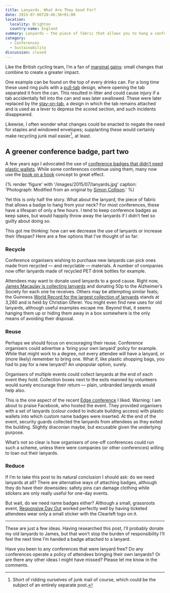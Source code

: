 ```yaml
---
title: Lanyards. What Are They Good For?
date: 2015-07-06T20:46:36+01:00
location:
  locality: Brighton
  country-name: England
summary: Lanyards — the piece of fabric that allows you to hang a conference badge from your neck — have a lifespan of just a few hours. How can we change that?
category:
  - Conferences
  - Sustainability
discussion: closed
---
```

Like the British cycling team, I’m a fan of [marginal gains][1]: small changes that combine to create a greater impact.

One example can be found on the top of every drinks can. For a long time these used ring pulls with a [pull-tab][2] design, where opening the tab separated it from the can. This resulted in litter and could cause injury if a tab accidentally fell into the can and was later swallowed. These were later replaced by the [stay-on-tab][3], a design in which the tab remains attached and is used as a lever to depress the scored section, and such incidents disappeared.

Likewise, I often wonder what changes could be enacted to negate the need for staples and windowed envelopes; supplanting these would certainly make recycling junk mail easier[^1], at least.

## A greener conference badge, part two

A few years ago I advocated the use of [conference badges that didn’t need plastic wallets][4]. While some conferences continue using them, many now use the [book on a hook][5] concept to great effect.

{% render 'figure' with '/images/2015/07/lanyards.jpg'
  caption: 'Photograph: Modified from an original by [Simon Collison](https://www.flickr.com/photos/collylogic/8314870885/).'
%}

Yet this is only half the story. What about the lanyard, the piece of fabric that allows a badge to hang from your neck? For most conferences, these have a lifespan of only a few hours. I tend to keep conference badges as keep sakes, but would happily throw away the lanyards if I didn’t feel so guilty about doing so.

This got me thinking: how can we decrease the use of lanyards or increase their lifespan? Here are a few options that I’ve thought of so far:

### Recycle

Conference organisers wishing to purchase new lanyards can pick ones made from recycled — and recyclable — materials. A number of companies now offer lanyards made of recycled PET drink bottles for example.

Attendees may want to donate used lanyards to a good cause. Right now, [James Macaulay is collecting lanyards][6] and donating 50p to the Alzheimer’s Society for each one he receives. Others may be attempting similar feats; the Guinness [World Record for the largest collection of lanyards][7] stands at 3,260 and is held by Christian Gferer. You might even find new uses for old lanyards, although useful examples escape me. Beyond that, it seems hanging them up or hiding them away in a box somewhere is the only means of avoiding their disposal.

### Reuse

Perhaps we should focus on encouraging their reuse. Conference organisers could advertise a ‘bring your own lanyard’ policy for example. While that might work to a degree, not every attendee will have a lanyard, or (more likely) remember to bring one. What if, like plastic shopping bags, you had to pay for a new lanyard? An unpopular option, surely.

Organisers of multiple events could collect lanyards at the end of each event they hold. Collection boxes next to the exits manned by volunteers would surely encourage their return — plain, unbranded lanyards would help also.

This is the one aspect of the recent [Edge conference][8] I liked. Warning: I am about to praise Facebook, who hosted the event. They provided organisers with a set of lanyards (colour coded to indicate building access) with plastic wallets into which custom name badges were inserted. At the end of the event, security guards collected the lanyards from attendees as they exited the building. Slightly draconian maybe, but excusable given the underlying purpose.

What’s not so clear is how organisers of one-off conferences could run such a scheme, unless there were companies (or other conferences) willing to loan out their lanyards.

### Reduce

If I’m to take this post to its natural conclusion I should ask: do we need lanyards at all? There are alternative ways of attaching badges, although they do have their downsides: safety pins can damage clothing while stickers are only really useful for one-day events.

But wait, do we need name badges either? Although a small, grassroots event, [Responsive Day Out][9] worked perfectly well by having ticketed attendees wear only a small sticker with the Clearleft logo on it.

***

These are just a few ideas. Having researched this post, I’ll probably donate my old lanyards to James, but that won’t stop the burden of responsibility I’ll feel the next time I’m handed a badge attached to a lanyard.

Have you been to any conferences that were lanyard free? Do any conferences operate a policy of attendees bringing their own lanyards? Or are there any other ideas I might have missed? Please let me know in the comments.

[^1]: Short of ridding ourselves of junk mail of course, which could be the subject of an entirely separate post.

[1]: https://www.bbc.co.uk/sport/0/olympics/19174302
[2]: https://en.wikipedia.org/wiki/Beverage_can#Pull-tab
[3]: https://en.wikipedia.org/wiki/Beverage_can#Stay-on-tab
[4]: http://paulrobertlloyd.com/2010/08/dconstruct_conference_badge/
[5]: https://web.archive.org/web/20111113011844/http://www.graphpaper.com/2010/06-11_a-book-on-a-hook
[6]: http://www.lanyardlooter.co.uk
[7]: http://www.guinnessworldrecords.com/world-records/largest-collection-of-lanyards/
[8]: https://edgeconf.com/2015-london
[9]: http://responsivedayout.com/
